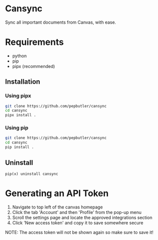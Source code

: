 # Cansync
Sync all important documents from Canvas, with ease.

# Requirements
- python
- pip
- pipx (recommended)

## Installation
### Using pipx
```sh
git clone https://github.com/pepbutler/cansync
cd cansync
pipx install .
```
### Using pip
```sh
git clone https://github.com/pepbutler/cansync
cd cansync
pip install .
```

## Uninstall
```
pip(x) uninstall cansync
```

# Generating an API Token
1. Navigate to top left of the canvas homepage
2. Click the tab 'Account' and then 'Profile' from the pop-up menu
3. Scroll the settings page and locate the approved integrations section
4. Click 'New access token' and copy it to save somewhere secure

NOTE: The access token will not be shown again so make sure to save it!

